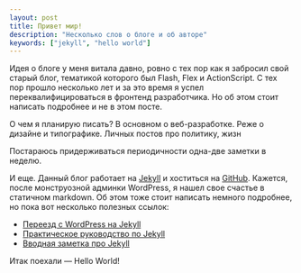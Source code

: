 ```yaml
---
layout: post
title: Привет мир!
description: "Несколько слов о блоге и об авторе"
keywords: ["jekyll", "hello world"]
---
```


Идея о блоге у меня витала давно, ровно с тех пор как я забросил свой старый блог, тематикой которого был Flash, Flex и ActionScript. С тех пор прошло несколько лет и за это время я успел переквалифицироваться в фронтенд разработчика. Но об этом  стоит написать подробнее и не в этом посте.  

О чем я планирую писать? В основном о веб-разработке. Реже о дизайне и типографике. Личных постов про политику, жизн   

Постараюсь придерживаться периодичности одна-две заметки в неделю. 

И еще. Данный блог работает на [Jekyll](http://jekyllrb.com) и хоститься на [GitHub](https://github.com/shaggysmile/shaggysmile.net). Кажется, после монструозной админки WordPress, я нашел свое счастье в статичном markdown. Об этом тоже стоит написать немного подробнее, но пока вот несколько полезных ссылок: 

* [Переезд с WordPress на Jekyll](http://shuvalov.info/2012/12/31/wp2jekyll/)
* [Практическое руководство по Jekyll](http://habrahabr.ru/post/207650/)
* [Вводная заметка про Jekyll](http://kizu.ru/issues/going-jekyll/)

Итак поехали &mdash; Hello World!

